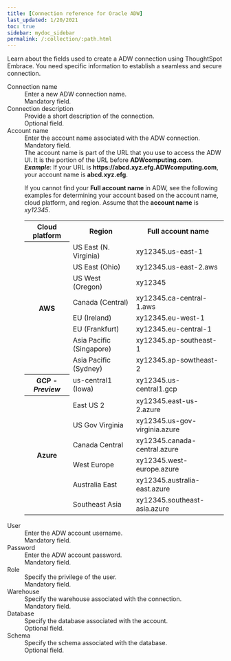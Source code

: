 ```yaml
---
title: [Connection reference for Oracle ADW]
last_updated: 1/20/2021
toc: true
sidebar: mydoc_sidebar
permalink: /:collection/:path.html
---
```


Learn about the fields used to create a ADW connection using ThoughtSpot Embrace. You need specific information to establish a seamless and secure connection.

<dl>
  <dlentry id="connection-name">
    <dt>Connection name</dt>
    <dd>Enter a new ADW connection name.<br/>Mandatory field.</dd></dlentry>
  <dlentry id="connection-description">
      <dt>Connection description</dt>
      <dd>Provide a short description of the connection.<br/>Optional field.</dd></dlentry>
  <dlentry id="account-name">
      <dt>Account name</dt>
      <dd>Enter the account name associated with the ADW connection.<br/>Mandatory field.</dd>
      <dd>The account name is part of the URL that you use to access the ADW UI. It is the portion of the URL before <strong>ADWcomputing.com</strong>.</dd>
      <dd id="example"><strong><em>Example</em></strong>: If your URL is <strong>https://abcd.xyz.efg.ADWcomputing.com</strong>, your account name is <strong>abcd.xyz.efg</strong>.</dd>
      <dd id="guidelines"><p>If you cannot find your <strong>Full account name</strong> in ADW, see the following examples for determining your account based on the account name, cloud platform, and region. Assume that the <strong>account name</strong> is <em>xy12345</em>.</p>
      <table>
      <tbody>
      <tr>
      <th>Cloud platform</th>
      <th>Region</th>
      <th>Full account name</th>
      </tr>
      <tr>
      <th rowspan="8">AWS</th>
      <td>US East (N. Virginia)</td>
      <td>xy12345.us-east-1</td>
      </tr>
      <tr>
      <td>US East (Ohio)</td>
      <td>xy12345.us-east-2.aws</td>
      </tr>
      <tr>
      <td>US West (Oregon)</td>
      <td>xy12345</td>
      </tr>
      <tr>
      <td>Canada (Central)</td>
      <td>xy12345.ca-central-1.aws</td>
      </tr>
      <tr>
      <td>EU (Ireland)</td>
      <td>xy12345.eu-west-1</td>
      </tr>
      <tr>
      <td>EU (Frankfurt)</td>
      <td>xy12345.eu-central-1</td>
      </tr>
      <tr>
      <td>Asia Pacific (Singapore)</td>
      <td>xy12345.ap-southeast-1</td>
      </tr>
      <tr>
      <td>Asia Pacific (Sydney)</td>
      <td>xy12345.ap-sowtheast-2</td>
      </tr>
      <tr>
      <th>GCP - <em>Preview</em></th>
      <td>us-central1 (Iowa)</td>
      <td>xy12345.us-central1.gcp</td>
      </tr>
      <tr>
      <th rowspan="6">Azure</th>
      <td>East US 2</td>
      <td>xy12345.east-us-2.azure</td>
      </tr>
      <tr>
      <td>US Gov Virginia</td>
      <td>xy12345.us-gov-virginia.azure</td>
      </tr>
      <tr>
      <td>Canada Central</td>
      <td>xy12345.canada-central.azure</td>
      </tr>
      <tr>
      <td>West Europe</td>
      <td>xy12345.west-europe.azure</td>
      </tr>
      <tr>
      <td>Australia East</td>
      <td>xy12345.australia-east.azure</td>
      </tr>
      <tr>
      <td>Southeast Asia</td>
      <td>xy12345.southeast-asia.azure</td>
      </tr>
      </tbody>
      </table>
      </dd>
      </dlentry>
    <dlentry id="user">
      <dt>User</dt>
      <dd>Enter the ADW account username.<br/>Mandatory field.</dd></dlentry>  
    <dlentry id="password">
      <dt>Password</dt>
      <dd>Enter the ADW account password.<br/>Mandatory field.</dd></dlentry>
    <dlentry id="role">
      <dt>Role</dt>
      <dd>Specify the privilege of the user.<br/>Mandatory field.</dd></dlentry>
    <dlentry id="warehouse">
      <dt>Warehouse</dt>
      <dd>Specify the warehouse associated with the connection.<br/>Mandatory field.</dd></dlentry>  
    <dlentry id="database">
      <dt>Database</dt>
      <dd>Specify the database associated with the account.<br/>Optional field.</dd></dlentry>  
  <dlentry id="schema">
      <dt>Schema</dt>
      <dd>Specify the schema associated with the database.<br/>Optional field.</dd></dlentry>
</dl>
